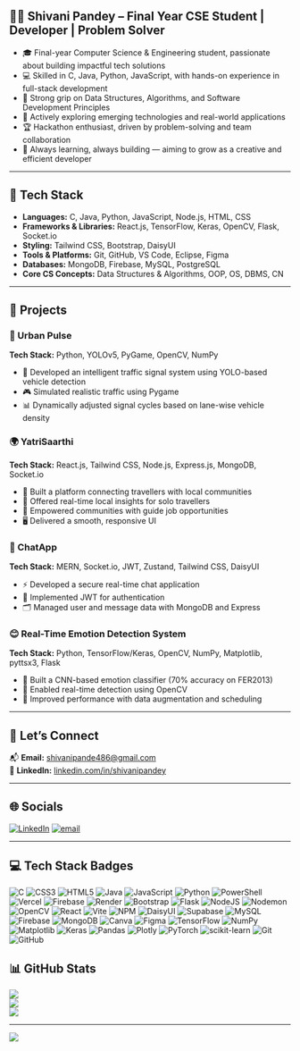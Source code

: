 ## 👩‍💻 Shivani Pandey – Final Year CSE Student | Developer | Problem Solver

- 🎓 Final-year Computer Science & Engineering student, passionate about building impactful tech solutions
- 💻 Skilled in C, Java, Python, JavaScript, with hands-on experience in full-stack development
- 🧠 Strong grip on Data Structures, Algorithms, and Software Development Principles
- 🚀 Actively exploring emerging technologies and real-world applications
- 🏆 Hackathon enthusiast, driven by problem-solving and team collaboration
- 🌱 Always learning, always building — aiming to grow as a creative and efficient developer 



---

## 🔧 Tech Stack

- **Languages:** C, Java, Python, JavaScript, Node.js, HTML, CSS  
- **Frameworks & Libraries:** React.js, TensorFlow, Keras, OpenCV, Flask, Socket.io  
- **Styling:** Tailwind CSS, Bootstrap, DaisyUI  
- **Tools & Platforms:** Git, GitHub, VS Code, Eclipse, Figma  
- **Databases:** MongoDB, Firebase, MySQL, PostgreSQL  
- **Core CS Concepts:** Data Structures & Algorithms, OOP, OS, DBMS, CN

---

## 📁 Projects

### 🚦 Urban Pulse  
**Tech Stack:** Python, YOLOv5, PyGame, OpenCV, NumPy  
- 🧠 Developed an intelligent traffic signal system using YOLO-based vehicle detection  
- 🎮 Simulated realistic traffic using Pygame  
- 📊 Dynamically adjusted signal cycles based on lane-wise vehicle density  

### 🌍 YatriSaarthi  
**Tech Stack:** React.js, Tailwind CSS, Node.js, Express.js, MongoDB, Socket.io  
- 🧭 Built a platform connecting travellers with local communities  
- 🔄 Offered real-time local insights for solo travellers  
- 💼 Empowered communities with guide job opportunities  
- 🖥️ Delivered a smooth, responsive UI  

### 💬 ChatApp  
**Tech Stack:** MERN, Socket.io, JWT, Zustand, Tailwind CSS, DaisyUI  
- ⚡ Developed a secure real-time chat application  
- 🔐 Implemented JWT for authentication  
- 🗂️ Managed user and message data with MongoDB and Express  

### 😊 Real-Time Emotion Detection System  
**Tech Stack:** Python, TensorFlow/Keras, OpenCV, NumPy, Matplotlib, pyttsx3, Flask  
- 🤖 Built a CNN-based emotion classifier (70% accuracy on FER2013)  
- 🎥 Enabled real-time detection using OpenCV  
- 🧪 Improved performance with data augmentation and scheduling  

---

## 🤝 Let’s Connect

📬 **Email:** [shivanipande486@gmail.com](mailto:shivanipande486@gmail.com)  
🔗 **LinkedIn:** [linkedin.com/in/shivanipandey](https://www.linkedin.com/in/shivani-pandey-1447b7279/)

---

## 🌐 Socials

[![LinkedIn](https://img.shields.io/badge/LinkedIn-%230077B5.svg?logo=linkedin&logoColor=white)](https://linkedin.com/in/shivani-pandey-1447b7279)
[![email](https://img.shields.io/badge/Email-D14836?logo=gmail&logoColor=white)](mailto:shivanipande486@gmail.com)

---

## 💻 Tech Stack Badges
![C](https://img.shields.io/badge/c-%2300599C.svg?style=plastic&logo=c&logoColor=white) ![CSS3](https://img.shields.io/badge/css3-%231572B6.svg?style=plastic&logo=css3&logoColor=white) ![HTML5](https://img.shields.io/badge/html5-%23E34F26.svg?style=plastic&logo=html5&logoColor=white) ![Java](https://img.shields.io/badge/java-%23ED8B00.svg?style=plastic&logo=openjdk&logoColor=white) ![JavaScript](https://img.shields.io/badge/javascript-%23323330.svg?style=plastic&logo=javascript&logoColor=%23F7DF1E) ![Python](https://img.shields.io/badge/python-3670A0?style=plastic&logo=python&logoColor=ffdd54) ![PowerShell](https://img.shields.io/badge/PowerShell-%235391FE.svg?style=plastic&logo=powershell&logoColor=white) ![Vercel](https://img.shields.io/badge/vercel-%23000000.svg?style=plastic&logo=vercel&logoColor=white) ![Firebase](https://img.shields.io/badge/firebase-%23039BE5.svg?style=plastic&logo=firebase) ![Render](https://img.shields.io/badge/Render-%46E3B7.svg?style=plastic&logo=render&logoColor=white) ![Bootstrap](https://img.shields.io/badge/bootstrap-%238511FA.svg?style=plastic&logo=bootstrap&logoColor=white) ![Flask](https://img.shields.io/badge/flask-%23000.svg?style=plastic&logo=flask&logoColor=white) ![NodeJS](https://img.shields.io/badge/node.js-6DA55F?style=plastic&logo=node.js&logoColor=white) ![Nodemon](https://img.shields.io/badge/NODEMON-%23323330.svg?style=plastic&logo=nodemon&logoColor=%BBDEAD) ![OpenCV](https://img.shields.io/badge/opencv-%23white.svg?style=plastic&logo=opencv&logoColor=white) ![React](https://img.shields.io/badge/react-%2320232a.svg?style=plastic&logo=react&logoColor=%2361DAFB) ![Vite](https://img.shields.io/badge/vite-%23646CFF.svg?style=plastic&logo=vite&logoColor=white) ![NPM](https://img.shields.io/badge/NPM-%23CB3837.svg?style=plastic&logo=npm&logoColor=white) ![DaisyUI](https://img.shields.io/badge/daisyui-5A0EF8?style=plastic&logo=daisyui&logoColor=white) ![Supabase](https://img.shields.io/badge/Supabase-3ECF8E?style=plastic&logo=supabase&logoColor=white) ![MySQL](https://img.shields.io/badge/mysql-4479A1.svg?style=plastic&logo=mysql&logoColor=white) ![Firebase](https://img.shields.io/badge/firebase-a08021?style=plastic&logo=firebase&logoColor=ffcd34) ![MongoDB](https://img.shields.io/badge/MongoDB-%234ea94b.svg?style=plastic&logo=mongodb&logoColor=white) ![Canva](https://img.shields.io/badge/Canva-%2300C4CC.svg?style=plastic&logo=Canva&logoColor=white) ![Figma](https://img.shields.io/badge/figma-%23F24E1E.svg?style=plastic&logo=figma&logoColor=white) ![TensorFlow](https://img.shields.io/badge/TensorFlow-%23FF6F00.svg?style=plastic&logo=TensorFlow&logoColor=white) ![NumPy](https://img.shields.io/badge/numpy-%23013243.svg?style=plastic&logo=numpy&logoColor=white) ![Matplotlib](https://img.shields.io/badge/Matplotlib-%23ffffff.svg?style=plastic&logo=Matplotlib&logoColor=black) ![Keras](https://img.shields.io/badge/Keras-%23D00000.svg?style=plastic&logo=Keras&logoColor=white) ![Pandas](https://img.shields.io/badge/pandas-%23150458.svg?style=plastic&logo=pandas&logoColor=white) ![Plotly](https://img.shields.io/badge/Plotly-%233F4F75.svg?style=plastic&logo=plotly&logoColor=white) ![PyTorch](https://img.shields.io/badge/PyTorch-%23EE4C2C.svg?style=plastic&logo=PyTorch&logoColor=white) ![scikit-learn](https://img.shields.io/badge/scikit--learn-%23F7931E.svg?style=plastic&logo=scikit-learn&logoColor=white) ![Git](https://img.shields.io/badge/git-%23F05033.svg?style=plastic&logo=git&logoColor=white) ![GitHub](https://img.shields.io/badge/github-%23121011.svg?style=plastic&logo=github&logoColor=white)
## 📊 GitHub Stats
![](https://github-readme-stats.vercel.app/api?username=Shivanipandey31&theme=neon&hide_border=false&include_all_commits=false&count_private=false)<br/>
![](https://nirzak-streak-stats.vercel.app/?user=Shivanipandey31&theme=neon&hide_border=false)<br/>
![](https://github-readme-stats.vercel.app/api/top-langs/?username=Shivanipandey31&theme=neon&hide_border=false&include_all_commits=false&count_private=false&layout=compact)

---
[![](https://visitcount.itsvg.in/api?id=Shivanipandey31&icon=5&color=1)](https://visitcount.itsvg.in)

<!-- Proudly created with GPRM ( https://gprm.itsvg.in ) -->

